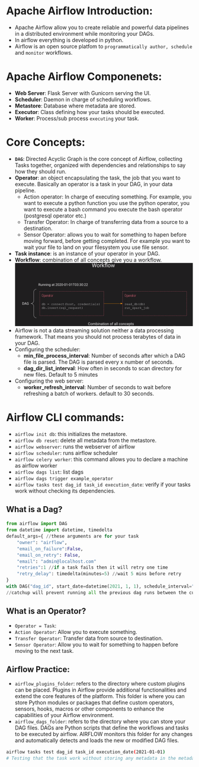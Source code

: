 # Apache Airflow Introduction:
- Apache Airflow allow you to create reliable and powerful data pipelines in a distributed environment while monitoring your DAGs.
- In airflow everything is developed in python.
-  Airflow is an open source platfom to `programmatically author, schedule` and `monitor` workflows.
# Apache Airflow Componenets:
- **Web Server**: Flask Server with Gunicorn serving the UI.
- **Scheduler**: Daemon in charge of scheduling workflows.
- **Metastore**: Database where metadata are stored.
- **Executor**: Class defining how your tasks should be executed.
- **Worker**: Process/sub process `executing` your task.
# Core Concepts:
- **`DAG`**: Directed Acyclic Graph is the core concept of Airflow, collecting Tasks together, organized with dependencies and relationships to say how they should run.
- **Operator**: an object encapsulating the task, the job that you want to execute. Basically an operator is a task in your DAG, in your data pipeline.
    - Action operator: In charge of executing something. For example, you want to execute a python function you use the python operator, you want to execute a bash command you execute the bash operator (postgresql operator etc.)
    - Transfer Operator: In charge of transferring data from a source to a destination.
    - Sensor Operator: allows you to wait for something to hapen before moving forward, before getting completed. For example you want to wait your file to land on your filesystem you use file sensor.
- **Task instance**: is an instance of your operator in your DAG.
- **Workflow**: combination of all concepts give you a workflow.
![Workflow](./../assets/airflow/workflow.png)
- Airflow is not a data streaming solution neither a data processing framework. That means you should not process terabytes of data in your DAG.
- Configuring the scheduler:
    - **min_file_process_interval**: Number of seconds after which a DAG file is parsed. The DAG is parsed every x number of seconds.
    - **dag_dir_list_interval**: How often in seconds to scan directory for new files. Default to 5 minutes 
- Configuring the web server:
    - **worker_refresh_interval**: Number of seconds to wait before refreshing a batch of workers. default to 30 seconds.
# Airflow CLI commands:
- `airflow init db`: this initializes the metastore.
- `airflow db reset`: delete all metadata from the metastore.
- `airflow webserver`: runs the webserver of airflow
- `airflow scheduler`: runs airflow scheduler
- `airflow celery worker`: this command allows you to declare a machine as airflow worker
- `airflow dags list`: list dags
- `airflow dags trigger example_operator`
- `airflow tasks test dag_id task_id execution_date`: verify if your tasks work without checking its dependencies.
## What is a Dag?
```python
from airflow import DAG
from datetime import datetime, timedelta
default_args={ //these arguments are for your task
    "owner": "airflow",
    "email_on_failure":False,
    "email_on_retry": False,
    "email": "admin@localhost.com"
    "retries":1 //if a task fails then it will retry one time
    "retry_delay": timedelta(minutes=5) //wait 5 mins before retry
}
with DAG("dag_id", start_date=datetime(2021, 1, 1), schedule_interval="@daily", default_args=default_args, catchup=False) as dag:
//catchup will prevent running all the previous dag runs between the current date and the start date
```
## What is an Operator?
- `Operator = Task`:
- `Action Operator`: Allow you to execute something.
- `Transfer Operator`: Transfer data from source to destination.
- `Sensor Operator`: Allow you to wait for something to happen before moving to the next task.
## Airflow Practice:
- `airflow_plugins_folder`: refers to the directory where custom plugins can be placed. Plugins in Airflow provide additional functionalities and extend the core features of the platform. This folder is where you can store Python modules or packages that define custom operators, sensors, hooks, macros or other components to enhance the capabilities of your Airflow environment.
- `airflow_dags_folder`: refers to the directory where you can store your DAG files. DAGs are Python scripts that define the workflows and tasks to be executed by airflow. AIRFLOW monitors this folder for any changes and automatically detects and loads the new or modified DAG files.
```bash
airflow tasks test dag_id task_id execution_date(2021-01-01)
# Testing that the task work without storing any metadata in the metadatastore

```
